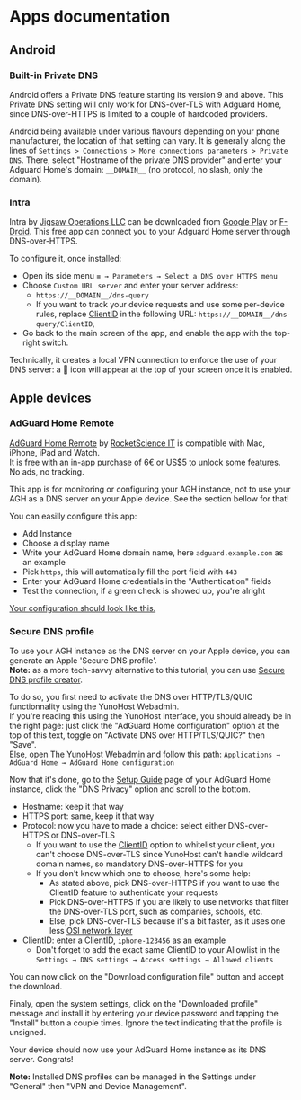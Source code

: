 # Apps documentation

## Android

### Built-in Private DNS

Android offers a Private DNS feature starting its version 9 and above.
This Private DNS setting will only work for DNS-over-TLS with Adguard Home, since DNS-over-HTTPS is limited to a couple of hardcoded providers.

Android being available under various flavours depending on your phone manufacturer, the location of that setting can vary.
It is generally along the lines of `Settings > Connections > More connections parameters > Private DNS`.
There, select "Hostname of the private DNS provider" and enter your Adguard Home's domain: `__DOMAIN__` (no protocol, no slash, only the domain).

### Intra

Intra by [Jigsaw Operations LLC](https://jigsaw.google.com) can be downloaded from [Google Play](https://play.google.com/store/apps/details?id=app.intra) or [F-Droid](https://f-droid.org/packages/app.intra/).
This free app can connect you to your Adguard Home server through DNS-over-HTTPS.

To configure it, once installed:
- Open its side menu `≡ → Parameters → Select a DNS over HTTPS menu`
- Choose `Custom URL server` and enter your server address:
  - `https://__DOMAIN__/dns-query`
  - If you want to track your device requests and use some per-device rules, replace [ClientID](https://github.com/AdguardTeam/AdGuardHome/wiki/Clients#clientid) in the following URL: `https://__DOMAIN__/dns-query/ClientID`,
- Go back to the main screen of the app, and enable the app with the top-right switch.

Technically, it creates a local VPN connection to enforce the use of your DNS server: a 🔑 icon will appear at the top of your screen once it is enabled.

## Apple devices

### AdGuard Home Remote

[AdGuard Home Remote](https://apps.apple.com/app/id1543143740) by [RocketScience IT](https://rocketscience-it.nl/) is compatible with Mac, iPhone, iPad and Watch.  
It is free with an in-app purchase of 6€ or US$5 to unlock some features. No ads, no tracking.

This app is for monitoring or configuring your AGH instance, not to use your AGH as a DNS server on your Apple device. See the section bellow for that!

You can easilly configure this app:

- Add Instance
- Choose a display name
- Write your AdGuard Home domain name, here `adguard.example.com` as an example
- Pick `https`, this will automatically fill the port field with `443`
- Enter your AdGuard Home credentials in the "Authentication" fields
- Test the connection, if a green check is showed up, you're alright

[Your configuration should look like this.](https://raw.githubusercontent.com/YunoHost-Apps/adguardhome_ynh/master/doc/screenshots/apps/AGH-remote.PNG)

### Secure DNS profile

To use your AGH instance as the DNS server on your Apple device, you can generate an Apple 'Secure DNS profile'.  
**Note:** as a more tech-savvy alternative to this tutorial, you can use [Secure DNS profile creator](https://dns.notjakob.com/index.html).

To do so, you first need to activate the DNS over HTTP/TLS/QUIC functionnality using the YunoHost Webadmin.  
If you're reading this using the YunoHost interface, you should already be in the right page: just click the "AdGuard Home configuration" option at the top of this text, toggle on "Activate DNS over HTTP/TLS/QUIC?" then "Save".  
Else, open The YunoHost Webadmin and follow this path: `Applications → AdGuard Home → AdGuard Home configuration`

Now that it's done, go to the [Setup Guide](https://__DOMAIN____PATH__#guide) page of your AdGuard Home instance, click the "DNS Privacy" option and scroll to the bottom.

- Hostname: keep it that way
- HTTPS port: same, keep it that way
- Protocol: now you have to made a choice: select either DNS-over-HTTPS or DNS-over-TLS
  - If you want to use the [ClientID](https://github.com/AdguardTeam/AdGuardHome/wiki/Clients#clientid) option to whitelist your client, you can't choose DNS-over-TLS since YunoHost can't handle wildcard domain names, so mandatory DNS-over-HTTPS for you
  - If you don't know which one to choose, here's some help:
    - As stated above, pick DNS-over-HTTPS if you want to use the ClientID feature to authenticate your requests
    - Pick DNS-over-HTTPS if you are likely to use networks that filter the DNS-over-TLS port, such as companies, schools, etc.
    - Else, pick DNS-over-TLS because it's a bit faster, as it uses one less [OSI network layer](https://en.wikipedia.org/wiki/OSI_model)
- ClientID: enter a ClientID, `iphone-123456` as an example
  - Don't forget to add the exact same ClientID to your Allowlist in the `Settings → DNS settings → Access settings → Allowed clients`

You can now click on the "Download configuration file" button and accept the download.

Finaly, open the system settings, click on the "Downloaded profile" message and install it by entering your device password and tapping the "Install" button a couple times. Ignore the text indicating that the profile is unsigned.

Your device should now use your AdGuard Home instance as its DNS server. Congrats!

**Note:** Installed DNS profiles can be managed in the Settings under "General" then "VPN and Device Management".
